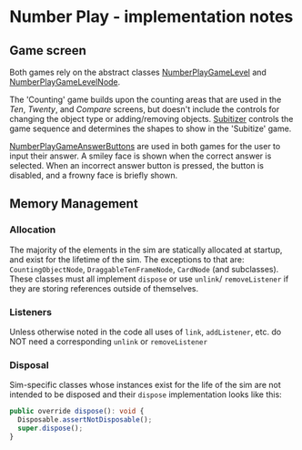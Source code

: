 # Number Play - implementation notes


## Game screen

Both games rely on the abstract classes
[NumberPlayGameLevel](https://github.com/phetsims/number-play/blob/main/js/game/model/NumberPlayGameLevel.ts) and
[NumberPlayGameLevelNode](https://github.com/phetsims/number-play/blob/main/js/game/view/NumberPlayGameLevelNode.ts).

The 'Counting' game builds upon the counting areas that are used in the _Ten_, _Twenty_, and _Compare_ screens, but doesn't
include the controls for changing the object type or adding/removing objects.
[Subitizer](https://github.com/phetsims/number-play/blob/main/js/game/model/Subitizer.ts) controls the game sequence
and determines the shapes to show in the 'Subitize' game.

[NumberPlayGameAnswerButtons](https://github.com/phetsims/number-play/blob/main/js/game/view/NumberPlayGameAnswerButtons.ts)
are used in both games for the user to input their answer. A smiley face is shown when the correct answer is selected. 
When an incorrect answer button is pressed, the button is disabled, and a frowny face is briefly shown. 


## Memory Management

### Allocation
The majority of the elements in the sim are statically allocated at startup, and exist for the lifetime of the sim. The exceptions to that are: `CountingObjectNode`, `DraggableTenFrameNode`, `CardNode` (and subclasses). These classes must all implement `dispose` or use `unlink`/ `removeListener` if they are storing references outside of themselves.

### Listeners
Unless otherwise noted in the code all uses of `link`, `addListener`, etc. do NOT need a corresponding `unlink` or `removeListener`

### Disposal
Sim-specific classes whose instances exist for the life of the sim are not intended to be disposed and their `dispose` implementation looks like this:

```ts
public override dispose(): void {
  Disposable.assertNotDisposable();
  super.dispose();
}
```